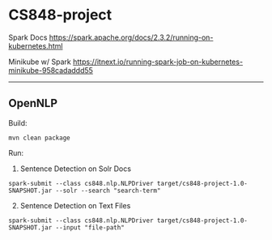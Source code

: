 # CS848-project

Spark Docs
https://spark.apache.org/docs/2.3.2/running-on-kubernetes.html

Minikube w/ Spark
https://itnext.io/running-spark-job-on-kubernetes-minikube-958cadaddd55

---

## OpenNLP

Build: 

```
mvn clean package
```

Run:

1) Sentence Detection on Solr Docs

```
spark-submit --class cs848.nlp.NLPDriver target/cs848-project-1.0-SNAPSHOT.jar --solr --search "search-term"
```

2) Sentence Detection on Text Files

```
spark-submit --class cs848.nlp.NLPDriver target/cs848-project-1.0-SNAPSHOT.jar --input "file-path"
```
